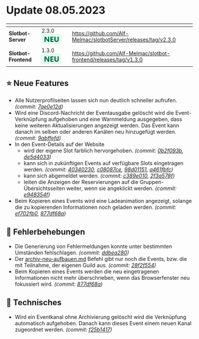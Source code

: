 # Update 08.05.2023

<table data-card-size="large" data-view="cards"><thead><tr><th></th><th></th><th data-hidden></th><th data-hidden data-card-target data-type="content-ref"></th></tr></thead><tbody><tr><td><strong>Slotbot-Server</strong></td><td>2.3.0 <img src="../../.gitbook/assets/Badge-New.png" alt="Neu" data-size="line"></td><td></td><td><a href="https://github.com/Alf-Melmac/slotbotServer/releases/tag/v2.3.0">https://github.com/Alf-Melmac/slotbotServer/releases/tag/v2.3.0</a></td></tr><tr><td><strong>Slotbot-Frontend</strong></td><td>1.3.0 <img src="../../.gitbook/assets/Badge-New.png" alt="Neu" data-size="line"></td><td></td><td><a href="https://github.com/Alf-Melmac/slotbot-frontend/releases/tag/v1.3.0">https://github.com/Alf-Melmac/slotbot-frontend/releases/tag/v1.3.0</a></td></tr></tbody></table>

## ⭐ Neue Features

* Alle Nutzerprofilseiten lassen sich nun deutlich schneller aufrufen. _(commit:_ [_7ae0e12d_](https://github.com/Alf-Melmac/slotbotServer/commit/7ae0e12dab4eb755493b68839d255b113f1fd5d4)_)_
* Wird eine Discord-Nachricht der Eventausgabe gelöscht wird die Event-Verknüpfung aufgehoben und eine Warnmeldung ausgegeben, dass keine weiteren Aktualisierungen angezeigt werden. Das Event kann danach im selben oder anderen Kanälen neu hinzugefügt werden. _(commit:_ [_9abffefd_](https://github.com/Alf-Melmac/slotbotServer/commit/9abffefde4628c9e739466b15f6b46f44b41011b)_)_
* In den Event-Details auf der Website&#x20;
  * wird der eigene Slot farblich hervorgehoben. _(commit:_ [_0b2f093b_](https://github.com/Alf-Melmac/slotbot-frontend/commit/0b2f093bd030f4c4184eede7b698b980fa1a80b2)_,_ [_de5d4033_](https://github.com/Alf-Melmac/slotbotServer/commit/de5d4033c99b39884155a2f38913c783094e1562)_)_
  * kann sich in zukünftigen Events auf verfügbare Slots eingetragen werden. _(commit:_ [_40340230_](https://github.com/Alf-Melmac/slotbot-frontend/commit/4034023028616658bcee71b5039afa985ad36579)_,_ [_c08087ce_](https://github.com/Alf-Melmac/slotbot-frontend/commit/c08087ce158d75157b4a5cc8a172703eaf73c420)_,_ [_98d01151_](https://github.com/Alf-Melmac/slotbotServer/commit/98d01151327df22d4ad6488fde91ea9523270876)_,_ [_a461fbfc_](https://github.com/Alf-Melmac/slotbotServer/commit/a461fbfcebcb6ad06dedd8c3530120ca5fd94204)_)_
  * kann sich abgemeldet werden. _(commit:_ [_c389e010_](https://github.com/Alf-Melmac/slotbot-frontend/commit/c389e0102cb58da1eb2fde020ba66b3555482c7e)_,_ [_2f3a578f_](https://github.com/Alf-Melmac/slotbotServer/commit/2f3a578f9350ee43b8c299d0108986494e5c019d)_)_
  * leiten die Anzeigen der Reservierungen auf die Gruppen-Übersichtsseiten weiter, wenn sie angeklickt werden. _(commit:_ [_e948354f_](https://github.com/Alf-Melmac/slotbot-frontend/commit/e948354ffe440feb49d1054e099a6dd12c88310f)_)_
* Beim Kopieren eines Events wird eine Ladeanimation angezeigt, solange die zu kopierenden Informationen noch geladen werden. _(commit:_ [_ef702fb0_](https://github.com/Alf-Melmac/slotbot-frontend/commit/ef702fb03004417bd27b898804512ded900adfb3)_,_ [_877df68a_](https://github.com/Alf-Melmac/slotbot-frontend/commit/877df68a6661825c0712e516cf0495123c91a6d5)_)_

## 🐞 Fehlerbehebungen

* Die Generierung von Fehlermeldungen konnte unter bestimmten Umständen fehlschlagen. _(commit:_ [_ddbea280_](https://github.com/Alf-Melmac/slotbotServer/commit/ddbea280550863883ed3cc82f6e8656c1409e8be)_)_
* Der [archiv-neu-aufbauen.md](../bot-befehle/archiv-neu-aufbauen.md "mention") Befehl gibt nur noch die Events, bzw. die mit Teilnahme, der eigenen Guild aus. _(commit:_ [_28f2f554_](https://github.com/Alf-Melmac/slotbotServer/commit/28f2f5548ecf5bb09f5852fae3da081343d459c8)_)_
* Beim Kopieren eines Events werden die neu eingetragenen Informationen nicht mehr überschrieben, wenn das Browserfenster neu fokussiert wird. _(commit:_ [_877df68a_](https://github.com/Alf-Melmac/slotbot-frontend/commit/877df68a6661825c0712e516cf0495123c91a6d5)_)_

## 🔨 Technisches

* Wird ein Eventkanal ohne Archivierung gelöscht wird die Verknüpfung automatisch aufgehoben. Danach kann dieses Event einem neuen Kanal zugeordnet werden. _(commit:_ [_f25b1417_](https://github.com/Alf-Melmac/slotbotServer/commit/f25b14174e68f578104132520646bd55a06d9e5d)_)_
